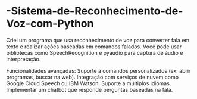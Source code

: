 # -Sistema-de-Reconhecimento-de-Voz-com-Python

Criei um programa que usa reconhecimento de voz para converter fala em texto e realizar ações baseadas em comandos falados. Você pode usar bibliotecas como SpeechRecognition e pyaudio para captura de áudio e interpretação.

Funcionalidades avançadas:
Suporte a comandos personalizados (ex: abrir programas, buscar na web).
Integração com serviços de nuvem como Google Cloud Speech ou IBM Watson.
Suporte a múltiplos idiomas.
Implementar um chatbot que responde perguntas baseadas na fala.
